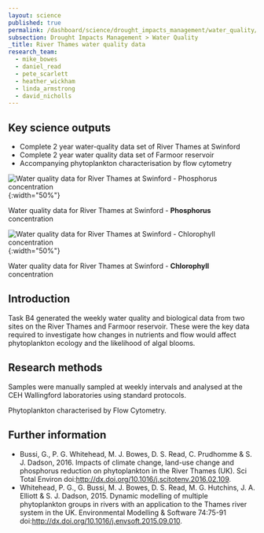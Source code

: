 ```yaml
---
layout: science
published: true
permalink: /dashboard/science/drought_impacts_management/water_quality/rtwqd/
subsection: Drought Impacts Management > Water Quality
_title: River Thames water quality data
research_team:
  - mike_bowes
  - daniel_read
  - pete_scarlett
  - heather_wickham
  - linda_armstrong
  - david_nicholls
---
```


## Key science outputs

* Complete 2 year water-quality data set of River Thames at Swinford
* Complete 2 year water quality data set of Farmoor reservoir
* Accompanying phytoplankton characterisation by flow cytometry

![Water quality data for River Thames at Swinford - Phosphorus concentration]({{site.images_url}}/twqd_wqrtswinford_phosphorus.png){:width="50%"}

Water quality data for River Thames at Swinford - **Phosphorus** concentration

![Water quality data for River Thames at Swinford - Chlorophyll concentration]({{site.images_url}}/rtwqd_wqrtswinford_chlorophyll.png){:width="50%"}

Water quality data for River Thames at Swinford - **Chlorophyll** concentration

## Introduction 

Task B4 generated the weekly water quality and biological data from two sites on the River Thames and Farmoor reservoir.  These were the key data required to investigate how changes in nutrients and flow would affect phytoplankton ecology and the likelihood of algal blooms.

## Research methods

Samples were manually sampled at weekly intervals and analysed at the CEH Wallingford laboratories using standard protocols. 

Phytoplankton characterised by Flow Cytometry.

## Further information

* Bussi, G., P. G. Whitehead, M. J. Bowes, D. S. Read, C. Prudhomme & S. J. Dadson, 2016. Impacts of climate change, land-use change and phosphorus reduction on phytoplankton in the River Thames (UK). Sci Total Environ doi:http://dx.doi.org/10.1016/j.scitotenv.2016.02.109.
* Whitehead, P. G., G. Bussi, M. J. Bowes, D. S. Read, M. G. Hutchins, J. A. Elliott & S. J. Dadson, 2015. Dynamic modelling of multiple phytoplankton groups in rivers with an application to the Thames river system in the UK. Environmental Modelling & Software 74:75-91 doi:http://dx.doi.org/10.1016/j.envsoft.2015.09.010.
